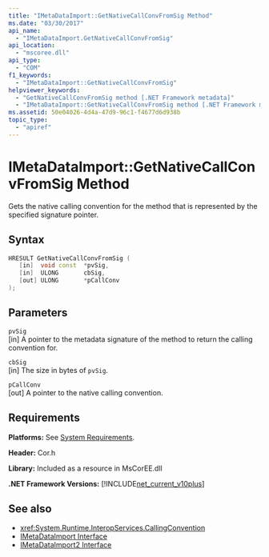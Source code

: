 ```yaml
---
title: "IMetaDataImport::GetNativeCallConvFromSig Method"
ms.date: "03/30/2017"
api_name: 
  - "IMetaDataImport.GetNativeCallConvFromSig"
api_location: 
  - "mscoree.dll"
api_type: 
  - "COM"
f1_keywords: 
  - "IMetaDataImport::GetNativeCallConvFromSig"
helpviewer_keywords: 
  - "GetNativeCallConvFromSig method [.NET Framework metadata]"
  - "IMetaDataImport::GetNativeCallConvFromSig method [.NET Framework metadata]"
ms.assetid: 50e04026-4d4a-47d9-96c1-f4677d6d938b
topic_type: 
  - "apiref"
---
```

# IMetaDataImport::GetNativeCallConvFromSig Method
Gets the native calling convention for the method that is represented by the specified signature pointer.  
  
## Syntax  
  
```cpp  
HRESULT GetNativeCallConvFromSig (  
   [in]  void const  *pvSig,  
   [in]  ULONG       cbSig,  
   [out] ULONG       *pCallConv  
);  
```  
  
## Parameters  
 `pvSig`  
 [in] A pointer to the metadata signature of the method to return the calling convention for.  
  
 `cbSig`  
 [in] The size in bytes of `pvSig`.  
  
 `pCallConv`  
 [out] A pointer to the native calling convention.  
  
## Requirements  
 **Platforms:** See [System Requirements](../../get-started/system-requirements.md).  
  
 **Header:** Cor.h  
  
 **Library:** Included as a resource in MsCorEE.dll  
  
 **.NET Framework Versions:** [!INCLUDE[net_current_v10plus](../../../../includes/net-current-v10plus-md.md)]  
  
## See also

- <xref:System.Runtime.InteropServices.CallingConvention>
- [IMetaDataImport Interface](imetadataimport-interface.md)
- [IMetaDataImport2 Interface](imetadataimport2-interface.md)
